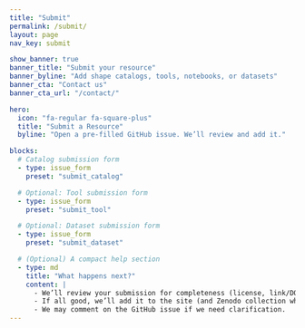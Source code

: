 ```yaml
---
title: "Submit"
permalink: /submit/
layout: page
nav_key: submit

show_banner: true
banner_title: "Submit your resource"
banner_byline: "Add shape catalogs, tools, notebooks, or datasets"
banner_cta: "Contact us"
banner_cta_url: "/contact/"

hero:
  icon: "fa-regular fa-square-plus"
  title: "Submit a Resource"
  byline: "Open a pre-filled GitHub issue. We’ll review and add it."

blocks:
  # Catalog submission form
  - type: issue_form
    preset: "submit_catalog"

  # Optional: Tool submission form
  - type: issue_form
    preset: "submit_tool"

  # Optional: Dataset submission form
  - type: issue_form
    preset: "submit_dataset"

  # (Optional) A compact help section
  - type: md
    title: "What happens next?"
    content: |
      - We’ll review your submission for completeness (license, link/DOI, minimal metadata).
      - If all good, we’ll add it to the site (and Zenodo collection when applicable).
      - We may comment on the GitHub issue if we need clarification.
---
```

